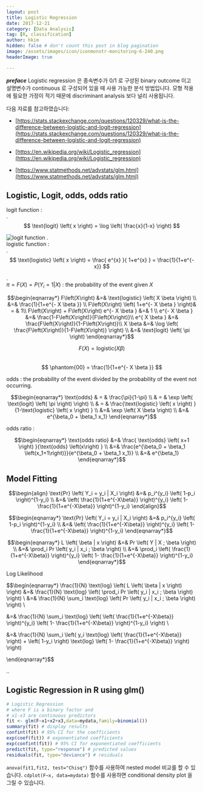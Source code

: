 ```yaml
---
layout: post  
title: Logistic Regression  
date: 2017-12-21  
category: [Data Analysis]  
tag: [R, classification]  
author: hkim  
hidden: false # don't count this post in blog pagination  
image: /assets/images/icon/iconmonstr-monitoring-6-240.png  
headerImage: true

---
```


***preface*** Logistic regression 은 종속변수가 0/1 로 구성된 binary outcome 이고 설명변수가 continuous 로 구성되어 있을 때 사용 가능한 분석 방법입니다. 모형 적용에 필요한 가정이 적기 때문에 discriminant analysis 보다 널리 사용됩니다.

다음 자료를 참고하였습니다:  
- [https://stats.stackexchange.com/questions/120329/what-is-the-difference-between-logistic-and-logit-regression](https://stats.stackexchange.com/questions/120329/what-is-the-difference-between-logistic-and-logit-regression)

- [https://en.wikipedia.org/wiki/Logistic_regression](https://en.wikipedia.org/wiki/Logistic_regression)
- [https://www.statmethods.net/advstats/glm.html](https://www.statmethods.net/advstats/glm.html)


## Logistic, Logit, odds, odds ratio

$\text{logit function}$ :  
.  
$$
\text{logit} \left( x \right) = \log \left( \frac{x}{1-x} \right)
$$

![logit function](http://mathworld.wolfram.com/images/eps-gif/LogitTransformation_1000.gif)
.  
$\text{logistic function}$ :  
.  
$$
\text{logistic} \left( x \right) = \frac{ e^{x} }{ 1+e^{x} } = \frac{1}{1+e^{-x}}
$$

.  
$\pi = F\left(X\right) = P \left( Y_i = 1 | X \right)$ : the probability of the event given $X$  

$$\begin{eqnarray*}
F\left(X\right) &=& \text{logistic} \left( X \beta \right) \\
                &=& \frac{1}{1+e^{- X \beta }} \\
F\left(X\right) \left( 1+e^{- X \beta } \right)& = & 1\\
F\left(X\right)  + F\left(X\right) e^{- X \beta } &=& 1 \\
e^{- X \beta } &=& \frac{1-F\left(X\right)}{F\left(X\right)}\\
e^{ X \beta } &=& \frac{F\left(X\right)}{1-F\left(X\right)}\\
X \beta &=& \log \left( \frac{F\left(X\right)}{1-F\left(X\right)} \right) \\
        &=& \text{logit} \left( \pi \right)
\end{eqnarray*}$$

$$ F \left( X \right) = \text{logistic} \left( X \beta \right) $$  
$$  \phantom{00}     = \frac{1}{1+e^{- X \beta }} $$






$\text{odds}$ : the probability of the event divided by the probability of the event not occurring.

$$\begin{eqnarray*}
\text{odds}
& = & \frac{\pi}{1-\pi} \\
& = & \exp \left( \text{logit} \left( \pi \right) \right) \\
& = & \frac{\text{logistic} \left( x \right) }{1-\text{logistic} \left( x \right) } \\
&=& \exp \left( X \beta \right) \\
&=& e^{\beta_0 + \beta_1 x_1}
\end{eqnarray*}$$


$\text{odds ratio}$ :

$$\begin{eqnarray*}
\text{odds ratio}
&=& \frac{ \text{odds} \left( x+1 \right) }{\text{odds} \left(x\right) } \\
&=& \frac{e^{\beta_0 + \beta_1 \left(x_1+1\right)}}{e^{\beta_0 + \beta_1 x_1}} \\
&=& e^{\beta_1}
\end{eqnarray*}$$



## Model Fitting

$$\begin{align}
\text{Pr} \left( Y_i = y_i | X_i \right) &=& p_i^{y_i} \left( 1-p_i \right)^{1-y_i} \\
&=& \left( \frac{1}{1+e^{-X\beta}} \right)^{y_i} \left( 1- \frac{1}{1+e^{-X\beta}} \right)^{1-y_i}
\end{align}$$

$$\begin{eqnarray*}
\text{Pr} \left( Y_i = y_i | X_i \right) &=& p_i^{y_i} \left( 1-p_i \right)^{1-y_i} \\
&=& \left( \frac{1}{1+e^{-X\beta}} \right)^{y_i} \left( 1- \frac{1}{1+e^{-X\beta}} \right)^{1-y_i}
\end{eqnarray*}$$


$$\begin{eqnarray*}
L \left( \beta | x \right)
&=& Pr \left( Y | X ; \beta \right) \\
&=& \prod_i Pr \left( y_i | x_i ; \beta \right) \\
&=& \prod_i \left( \frac{1}{1+e^{-X\beta}} \right)^{y_i} \left( 1- \frac{1}{1+e^{-X\beta}} \right)^{1-y_i}
\end{eqnarray*}$$

Log Likelihood

$$\begin{eqnarray*}
\frac{1}{N} \text{log} \left( L \left( \beta | x \right) \right)
&=& \frac{1}{N} \text{log} \left( \prod_i Pr \left( y_i | x_i ; \beta \right) \right) \\
&=& \frac{1}{N} \sum_i \text{log} \left( Pr \left( y_i | x_i ; \beta \right) \right) \\

&=& \frac{1}{N} \sum_i \text{log} \left( \left( \frac{1}{1+e^{-X\beta}} \right)^{y_i} \left( 1- \frac{1}{1+e^{-X\beta}} \right)^{1-y_i} \right) \\

&=& \frac{1}{N} \sum_i \left(
  y_i \text{log} \left( \frac{1}{1+e^{-X\beta}} \right) +
  \left( 1-y_i \right) \text{log} \left( 1- \frac{1}{1+e^{-X\beta}} \right)
  \right)

\end{eqnarray*}$$

..


## Logistic Regression in R using glm()

```r
# Logistic Regression
# where F is a binary factor and
# x1-x3 are continuous predictors
fit <- glm(F~x1+x2+x3,data=mydata,family=binomial())
summary(fit) # display results
confint(fit) # 95% CI for the coefficients
exp(coef(fit)) # exponentiated coefficients
exp(confint(fit)) # 95% CI for exponentiated coefficients
predict(fit, type="response") # predicted values
residuals(fit, type="deviance") # residuals
```

`anova(fit1,fit2, test="Chisq")` 함수를 사용하여 nested model 비교를 할 수 있습니다. `cdplot(F~x, data=mydata)` 함수를 사용하면 conditional density plot 을 그릴 수 있습니다.
